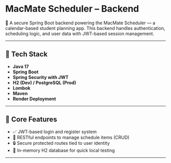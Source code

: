 # MacMate Scheduler – Backend

🔐 A secure Spring Boot backend powering the MacMate Scheduler — a calendar-based student planning app. This backend handles authentication, scheduling logic, and user data with JWT-based session management.



---

## 🧰 Tech Stack

- **Java 17**
- **Spring Boot**
- **Spring Security with JWT**
- **H2 (Dev) / PostgreSQL (Prod)**
- **Lombok**
- **Maven**
- **Render Deployment**

---

## 🔐 Core Features

- ✅ JWT-based login and register system
- 📅 RESTful endpoints to manage schedule items (CRUD)
- 🔒 Secure protected routes tied to user identity
- 🧪 In-memory H2 database for quick local testing

---



